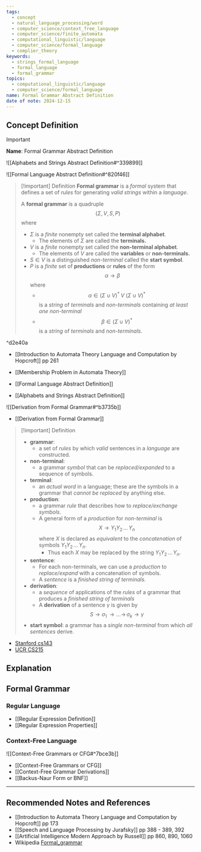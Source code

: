 ```yaml
---
tags:
  - concept
  - natural_language_processing/word
  - computer_science/context_free_language
  - computer_science/finite_automata
  - computational_linguistic/language
  - computer_science/formal_language
  - complier_theory
keywords:
  - strings_formal_language
  - formal_language
  - formal_grammar
topics:
  - computational_linguistic/language
  - computer_science/formal_language
name: Formal Grammar Abstract Definition
date of note: 2024-12-15
---
```


## Concept Definition

>[!important]
>**Name**: Formal Grammar Abstract Definition

![[Alphabets and Strings Abstract Definition#^339899]]

![[Formal Language Abstract Definition#^820f46]]

>[!important] Definition
>**Formal grammar** is a _formal_ system that defines a set of *rules* for generating *valid strings* within a *language*.
>
>A **formal grammar** is a quadruple $$(\Sigma, V, S, P)$$ where
>- $\Sigma$ is a *finite* nonempty set called the **terminal alphabet**.
>	- The elements of $\Sigma$ are called the **terminals.**
>- $V$ is a *finite* nonempty set called  the  **non-terminal alphabet**.  
>	- The elements of $V$ are called the **variables** or **non-terminals.**
>- $S\in V$ is a distinguished *non-terminal* called the **start symbol**.
>- $P$ is a *finite* set of **productions** or **rules** of the form $$\alpha \to \beta$$ where
>	- $$\alpha \in (\Sigma \cup V)^{*}\;V\;(\Sigma \cup V)^{*}$$ is a *string* of *terminals* and *non-terminals* containing *at least one non-terminal*
>	- $$\beta \in (\Sigma \cup V)^{*}$$  is a *string* of *terminals* and *non-terminals*. 

^d2e40a

- [[Introduction to Automata Theory Language and Computation by Hopcroft]] pp 261

- [[Membership Problem in Automata Theory]]
- [[Formal Language Abstract Definition]]
- [[Alphabets and Strings Abstract Definition]]

![[Derivation from Formal Grammar#^b3735b]]

- [[Derivation from Formal Grammar]]


>[!important] Definition
>- **grammar**: 
>	- a set of *rules* by which *valid* sentences in a *language* are constructed.
>- **non-terminal**: 
>	- a grammar *symbol* that can be *replaced/expanded* to a sequence of symbols.
>- **terminal**:
>	- an *actual word* in a language; these are the symbols in a grammar that *cannot be replaced* by anything else. 
>- **production**: 
>	- a grammar *rule* that describes how to *replace/exchange symbols*.
>	- A general form of a *production* for *non-terminal* is $$X \to Y_{1}Y_{2}\,{}\ldots{}\,Y_{n}$$ where $X$ is declared as *equivalent* to the *concatenation* of symbols $Y_{1}Y_{2}\,{}\ldots{}\,Y_{n}$.
>		- Thus each $X$ may be replaced by the string $Y_{1}Y_{2}\,{}\ldots{}\,Y_{n}$.
>- **sentence**:
>	- For each non-terminals, we can use a *production* to *replace/expand* with a concatenation of symbols. 
>	- A *sentence* is a *finished string of terminals*.
>- **derivation**:
>	- a *sequence* of applications of the *rules* of a grammar that produces a *finished string of terminals*
>	- A **derivation** of a sentence $\gamma$ is given by $$S \to \sigma_{1} \,{\to}\ldots{\to}\,\sigma_{k} \to \gamma$$
>- **start symbol**: a grammar has a *single non-terminal* from which *all sentences* derive.

- [Stanford cs143](https://web.stanford.edu/class/archive/cs/cs143/cs143.1128/handouts/080%20Formal%20Grammars.pdf)
- [UCR CS215](https://www.cs.ucr.edu/~jiang/cs215/tao-new.pdf)



## Explanation







## Formal Grammar

### Regular Language

- [[Regular Expression Definition]]
- [[Regular Expression Properties]]

### Context-Free Language

![[Context-Free Grammars or CFG#^7bce3b]]

- [[Context-Free Grammars or CFG]]
- [[Context-Free Grammar Derivations]]
- [[Backus-Naur Form or BNF]]



-----------
##  Recommended Notes and References



- [[Introduction to Automata Theory Language and Computation by Hopcroft]] pp 173
- [[Speech and Language Processing by Jurafsky]] pp 388 - 389, 392
- [[Artificial Intelligence Modern Approach by Russell]] pp 860, 890, 1060
- Wikipedia [Formal_grammar](https://en.wikipedia.org/wiki/Formal_grammar)